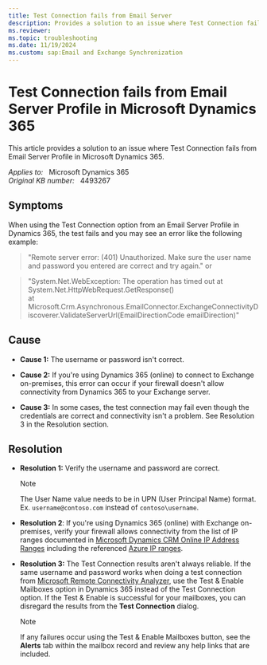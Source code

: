 ```yaml
---
title: Test Connection fails from Email Server
description: Provides a solution to an issue where Test Connection fails from Email Server Profile in Microsoft Dynamics 365.
ms.reviewer: 
ms.topic: troubleshooting
ms.date: 11/19/2024
ms.custom: sap:Email and Exchange Synchronization
---
```

# Test Connection fails from Email Server Profile in Microsoft Dynamics 365

This article provides a solution to an issue where Test Connection fails from Email Server Profile in Microsoft Dynamics 365.

_Applies to:_ &nbsp; Microsoft Dynamics 365  
_Original KB number:_ &nbsp; 4493267

## Symptoms

When using the Test Connection option from an Email Server Profile in Dynamics 365, the test fails and you may see an error like the following example:

> "Remote server error: (401) Unauthorized. Make sure the user name and password you entered are correct and try again."
or

> "System.Net.WebException: The operation has timed out
at System.Net.HttpWebRequest.GetResponse()  
at Microsoft.Crm.Asynchronous.EmailConnector.ExchangeConnectivityDiscoverer.ValidateServerUrl(EmailDirectionCode emailDirection)"

## Cause

- **Cause 1:** The username or password isn't correct.

- **Cause 2:** If you're using Dynamics 365 (online) to connect to Exchange on-premises, this error can occur if your firewall doesn't allow connectivity from Dynamics 365 to your Exchange server.

- **Cause 3:** In some cases, the test connection may fail even though the credentials are correct and connectivity isn't a problem. See Resolution 3 in the Resolution section.

## Resolution

- **Resolution 1:** Verify the username and password are correct.

    > [!NOTE]
    > The User Name value needs to be in UPN (User Principal Name) format. Ex. `username@contoso.com` instead of `contoso\username`.

- **Resolution 2**: If you're using Dynamics 365 (online) with Exchange on-premises, verify your firewall allows connectivity from the list of IP ranges documented in [Microsoft Dynamics CRM Online IP Address Ranges](https://support.microsoft.com/help/2728473) including the referenced [Azure IP ranges](https://support.microsoft.com/help/2728473).

- **Resolution 3:** The Test Connection results aren't always reliable. If the same username and password works when doing a test connection from [Microsoft Remote Connectivity Analyzer](https://testconnectivity.microsoft.com/tests/o365), use the Test & Enable Mailboxes option in Dynamics 365 instead of the Test Connection option. If the Test & Enable is successful for your mailboxes, you can disregard the results from the **Test Connection** dialog.

    > [!NOTE]
    > If any failures occur using the Test & Enable Mailboxes button, see the **Alerts** tab within the mailbox record and review any help links that are included.
